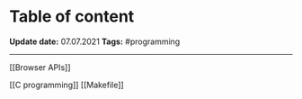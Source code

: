 # Table of content
**Update date:** 07.07.2021
**Tags:** #programming 

<hr>

[[Browser APIs]]

[[C programming]]
[[Makefile]]